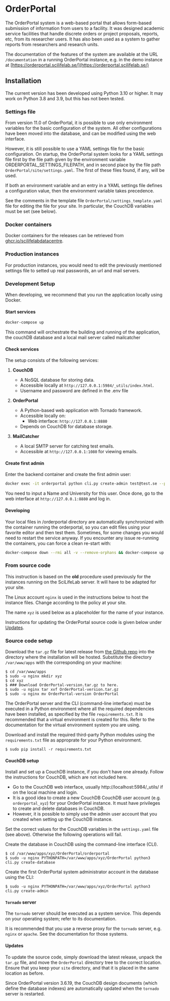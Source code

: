 OrderPortal
===========

The OrderPortal system is a web-based portal that allows form-based
submission of information from users to a facility. It was designed
academic service facilities that handle discrete orders or project
proposals, reports, etc, from its researcher users. It has also been
used as a system to gather reports from researchers and research
units.

The documentation of the features of the system are available at the
URL `/documentation` in a running OrderPortal instance, e.g. in
the demo instance at
[https://orderportal.scilifelab.se/](https://orderportal.scilifelab.se/)


## Installation

The current version has been developed using Python 3.10 or higher.
It may work on Python 3.8 and 3.9, but this has not been tested.

### Settings file

From version 11.0 of OrderPortal, it is possible to use only environment
variables for the basic configuration of the system. All other configurations
have been moved into the database, and can be modified using the web interface.

However, it is still possible to use a YAML settings file for the basic configuration.
On startup, the OrderPortal system looks for a YAML settings file first by the
file path given by the environment variable ORDERPORTAL_SETTINGS_FILEPATH, and
in second place by the file path `OrderPortal/site/settings.yaml`. The first of
these files found, if any, will be used.

If both an environment variable and an entry in a YAML settings file defines
a configuration value, then the environment variable takes precedence.

See the comments in the template file
`OrderPortal/settings_template.yaml` file for editing the file for
your site. In particular, the CouchDB variables must be set (see
below).

### Docker containers

Docker containers for the releases can be retrieved from
[ghcr.io/scilifelabdatacentre](ghcr.io/scilifelabdatacentre/orderportal).

### Production instances

For production instances, you would need to edit the previously mentioned settings file to setted up real passwords, an url and mail servers.

### Development Setup

When developing, we recommend that you run the application locally using Docker.

#### Start services

```bash
docker-compose up
```

This command will orchestrate the building and running of the application, the couchDB database and a local mail server called mailcatcher

#### Check services

The setup consists of the following services:

1. **CouchDB**  
   - A NoSQL database for storing data.  
   - Accessible locally at `http://127.0.0.1:5984/_utils/index.html`.  
   - Username and password are defined in the .env file

2. **OrderPortal**  
   - A Python-based web application with Tornado framework.  
   - Accessible locally on:  
     - Web interface: `http://127.0.0.1:8880`  
   - Depends on CouchDB for database storage.  

3. **MailCatcher**  
   - A local SMTP server for catching test emails.  
   - Accessible at `http://127.0.0.1:1080` for viewing emails.  

#### Create first admin

Enter the backend container and create the first admin user:

```bash
docker exec -it orderportal python cli.py create-admin test@test.se --password test_password
```

You need to input a Name and University for this user. Once done, go to the web interface at `http://127.0.0.1:8880` and log in.

#### Developing

Your local files in /orderportal directory are automatically synchronized with the container running the orderportal, so you can edit files using your favorite editor and then test them.
Sometimes, for some changes you would need to restart the service anyway. If you encounter any issue re-running the containers, you can force a clean re-start with:

```bash
docker-compose down --rmi all -v --remove-orphans && docker-compose up
```


### From source code

This instruction is based on the **old** procedure used previously for the
instances running on the SciLifeLab server. It will have to be adapted
for your site.

The Linux account `nginx` is used in the instructions below to host
the instance files. Change according to the policy at your site.

The name `xyz` is used below as a placeholder for the name of your instance.

Instructions for updating the OrderPortal source code is given below
under [Updates](#updates).

### Source code setup

Download the `tar.gz` file for latest release from
[the Github repo](https://github.com/pekrau/OrderPortal/releases)
into the directory where the installation will be hosted. Substitute
the directory `/var/www/apps` with the corresponding on your machine:

    $ cd /var/www/apps
    $ sudo -u nginx mkdir xyz
    $ cd xyz
    $ ### Download OrderPortal-version.tar.gz to here.
    $ sudo -u nginx tar xvf OrderPortal-version.tar.gz
    $ sudo -u nginx mv OrderPortal-version OrderPortal

The OrderPortal server and the CLI (command-line interface) must be
executed in a Python environment where all the required dependencies
have been installed, as specified by the file `requirements.txt`.  It
is recommended that a virtual environment is created for this. Refer
to the documentation for the virtual environment system you are using.

Download and install the required third-party Python modules using the
`requirements.txt` file as approprate for your Python environment.

    $ sudo pip install -r requirements.txt

#### CouchDB setup

Install and set up a CouchDB instance, if you don't have one
already. Follow the instructions for CouchDB, which are not included
here.

- Go to the CouchDB web interface, usually http://localhost:5984/_utils/
  if on the local machine and login.
- It is a good idea to create a new CouchDB CouchDB user account
  (e.g. `orderportal_xyz`) for your OrderPortal instance. It must have
  privileges to create and delete databases in CouchDB.
- However, it is possible to simply use the admin user account that you
  created when setting up the CouchDB instance.

Set the correct values for the CouchDB variables in the `settings.yaml` file
(see above). Otherwise the following operations will fail.

Create the database in CouchDB using the command-line interface (CLI).

    $ cd /var/www/apps/xyz/OrderPortal/orderportal
    $ sudo -u nginx PYTHONPATH=/var/www/apps/xyz/OrderPortal python3 cli.py create-database

Create the first OrderPortal system administrator account in the database using the CLI:

    $ sudo -u nginx PYTHONPATH=/var/www/apps/xyz/OrderPortal python3 cli.py create-admin

#### `Tornado` server

The `tornado` server should be executed as a system service. This depends
on your operating system; refer to its documentation.

It is recommended that you use a reverse proxy for the `tornado`
server, e.g. `nginx` or `apache`. See the documentation for those
systems.

#### Updates

To update the source code, simply download the latest release, unpack
the `tar.gz` file, and move the `OrderPortal` directory tree to the
correct location.  Ensure that you keep your `site` directory, and
that it is placed in the same location as before.

Since OrderPortal version 3.6.19, the CouchDB design documents (which
define the database indexes) are automatically updated when the
`tornado` server is restarted.
